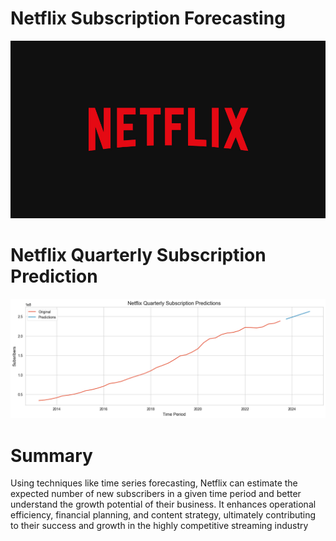 # Netflix Subscription Forecasting
![Netflix Logo](https://github.com/Shaikh-areeb/Netflix-Subscriptions-Forecasting/blob/main/Netflix%20logo.jpg)

# Netflix Quarterly Subscription Prediction
![Predicition](https://github.com/Shaikh-areeb/Netflix-Subscriptions-Forecasting/blob/main/Screenshot%202024-12-04%20195240.png)

# Summary
Using techniques like time series forecasting, Netflix can estimate the expected number of new subscribers in a given time period and better understand the growth potential of their business. 
It enhances operational efficiency, financial planning, and content strategy, ultimately contributing to their success and growth in the highly competitive streaming industry
